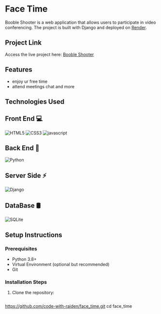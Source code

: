 





# Face Time

Booble Shooter is a web application that allows users to participate in video conferencing. The project is built with Django and deployed on [Render](https://render.com).

## Project Link
Access the live project here: [Booble Shooter](https://face-time-2ei1.onrender.com)

## Features
- enjoy ur free time
- attend meetings chat and more

## Technologies Used
## Front End 💻

![HTML5](https://img.shields.io/badge/html5-%23E34F26.svg?style=for-the-badge&logo=html5&logoColor=white)
![CSS3](https://img.shields.io/badge/css3-%231572B6.svg?style=for-the-badge&logo=css3&logoColor=white)
![javascript](https://img.shields.io/badge/JavaScript-F7DF1E?style=for-the-badge&logo=javascript&logoColor=black)



## Back End 🩻
![Python](https://img.shields.io/badge/python-3670A0?style=for-the-badge&logo=python&logoColor=ffdd54)


## Server Side ⚡
![Django](https://img.shields.io/badge/django-%23092E20.svg?style=for-the-badge&logo=django&logoColor=white)

## DataBase 🛢️
![SQLite](https://img.shields.io/badge/sqlite-%2307405e.svg?style=for-the-badge&logo=sqlite&logoColor=white)



## Setup Instructions

### Prerequisites
- Python 3.8+
- Virtual Environment (optional but recommended)
- Git

### Installation Steps
1. Clone the repository:
   ```bash
 https://github.com/code-with-raiden/face_time.git
   cd face_time


